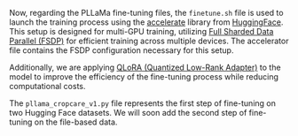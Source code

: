 
Now, regarding the PLLaMa fine-tuning files, the `finetune.sh` file is used to launch the training process using the [accelerate](https://huggingface.co/docs/accelerate/en/index) library from [HuggingFace](https://huggingface.co). This setup is designed for multi-GPU training, utilizing [Full Sharded Data Parallel (FSDP)](https://huggingface.co/docs/accelerate/en/usage_guides/fsdp) for efficient training across multiple devices. The accelerator file contains the FSDP configuration necessary for this setup.

Additionally, we are applying [QLoRA (Quantized Low-Rank Adapter)](https://huggingface.co/docs/bitsandbytes/main/en/fsdp_qlora) to the model to improve the efficiency of the fine-tuning process while reducing computational costs.

The `pllama_cropcare_v1.py` file represents the first step of fine-tuning on two Hugging Face datasets. We will soon add the second step of fine-tuning on the file-based data.
